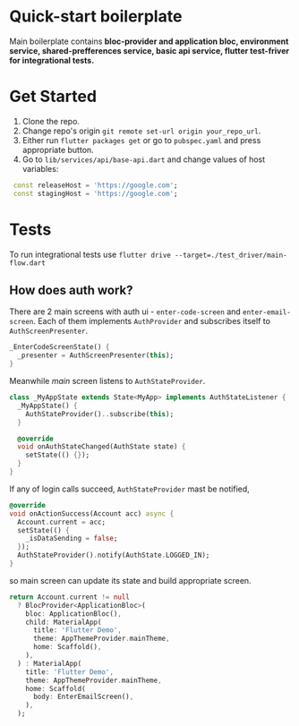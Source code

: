 # Quick-start boilerplate
  Main boilerplate contains **bloc-provider and application bloc, environment service, shared-prefferences service, basic api service, flutter test-friver for integrational tests.**

# Get Started
 1. Clone the repo.
 2. Change repo's origin `git remote set-url origin your_repo_url`.
 3. Either run `flutter packages get` or go to `pubspec.yaml` and press appropriate button.
 4. Go to `lib/services/api/base-api.dart` and change values of host variables:
 ```dart
  const releaseHost = 'https://google.com';
  const stagingHost = 'https://google.com';
  ```

# Tests
  To run integrational tests use `flutter drive --target=./test_driver/main-flow.dart`

## How does auth work?
  There are 2 main screens with auth ui - `enter-code-screen` and `enter-email-screen`. Each of them implements `AuthProvider` and subscribes itself to `AuthScreenPresenter`.

  ```dart
  _EnterCodeScreenState() {
    _presenter = AuthScreenPresenter(this);
  }
  ```

  Meanwhile *main* screen listens to `AuthStateProvider`.

  ```dart
  class _MyAppState extends State<MyApp> implements AuthStateListener {
    _MyAppState() {
      AuthStateProvider()..subscribe(this);
    }

    @override
    void onAuthStateChanged(AuthState state) {
      setState(() {});
    }
  }
  ```

  If any of login calls succeed, `AuthStateProvider` mast be notified,

  ```dart
  @override
  void onActionSuccess(Account acc) async {
    Account.current = acc;
    setState(() {
      _isDataSending = false;
    });
    AuthStateProvider().notify(AuthState.LOGGED_IN);
  }
  ```
  so main screen can update its state and build appropriate screen.

  ```dart
  return Account.current != null
    ? BlocProvider<ApplicationBloc>(
      bloc: ApplicationBloc(),
      child: MaterialApp(
        title: 'Flutter Demo',
        theme: AppThemeProvider.mainTheme,
        home: Scaffold(),
      ),
    ) : MaterialApp(
      title: 'Flutter Demo',
      theme: AppThemeProvider.mainTheme,
      home: Scaffold(
        body: EnterEmailScreen(),
      ),
    );
  ```
